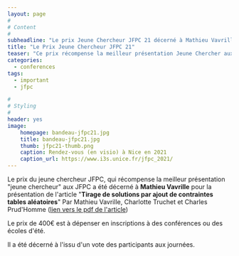 ```yaml
---
layout: page
#
# Content
#
subheadline: "Le prix Jeune Chercheur JFPC 21 décerné à Mathieu Vavrille"
title: "Le Prix Jeune Chercheur JFPC 21"
teaser: "Ce prix récompense la meilleur présentation Jeune Chercher aux JFPC 21"
categories:
  - conferences
tags:
  - important
  - jfpc

#
# Styling
#
header: yes
image:
    homepage: bandeau-jfpc21.jpg
    title: bandeau-jfpc21.jpg
    thumb: jfpc21-thumb.png
    caption: Rendez-vous (en visio) à Nice en 2021 
    caption_url: https://www.i3s.unice.fr/jfpc_2021/
---
```


Le prix du jeune chercheur JFPC, qui récompense la meilleur présentation "jeune chercheur" aux JFPC a été  décerné à **Mathieu Vavrille** pour la présentation de l'article 
    "__Tirage de solutions par ajout de contraintes tables aléatoires__"
    Par Mathieu Vavrille, Charlotte Truchet et Charles Prud'Homme ([lien vers le pdf de l'article](https://www.i3s.unice.fr/jfpc_2021/assets/agenda/JFPC_2021_final/JFPC_2021_F4.pdf))

Le prix de 400€ est à dépenser en inscriptions à des conférences ou des écoles d'été.

Il a été décerné à l'issu d'un vote des participants aux journées.
